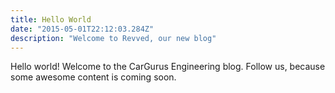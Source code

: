 ```yaml
---
title: Hello World
date: "2015-05-01T22:12:03.284Z"
description: "Welcome to Revved, our new blog"
---
```


Hello world! Welcome to the CarGurus Engineering blog. Follow us, because some awesome content is coming soon.
